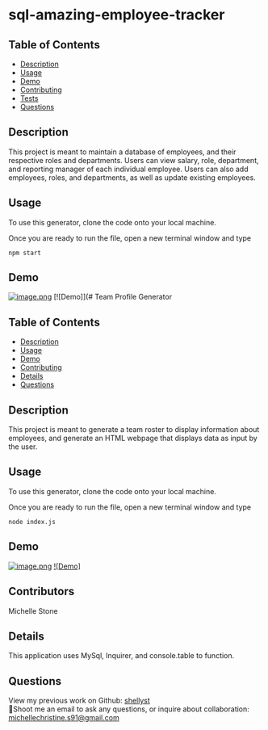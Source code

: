 # sql-amazing-employee-tracker

## Table of Contents

- [Description](#description)
- [Usage](#usage)
- [Demo](#demo)
- [Contributing](#contributing)
- [Tests](#tests)
- [Questions](#questions)

## Description

This project is meant to maintain a database of employees, and their respective roles and departments. Users can view salary, role, department, and reporting manager of each individual employee. Users can also add employees, roles, and departments, as well as update existing employees.

## Usage

To use this generator, clone the code onto your local machine.

Once you are ready to run the file, open a new terminal window and type

```
npm start
```

## Demo

[![image.png](https://i.postimg.cc/tgvmSBXg/image.png)](https://postimg.cc/kV8cDFRr)
[![Demo]](# Team Profile Generator

## Table of Contents

- [Description](#description)
- [Usage](#usage)
- [Demo](#demo)
- [Contributing](#contributing)
- [Details](#details)
- [Questions](#questions)

## Description

This project is meant to generate a team roster to display information about employees, and generate an HTML webpage that displays data as input by the user.

## Usage

To use this generator, clone the code onto your local machine.

Once you are ready to run the file, open a new terminal window and type

```
node index.js
```

## Demo

[![image.png](https://i.postimg.cc/tgvmSBXg/image.png)](https://postimg.cc/kV8cDFRr)
[![Demo]](https://drive.google.com/file/d/1IF-myghmC7E9JuUYd3dkv1CBJXvdUAau/view)

## Contributors

Michelle Stone

## Details

This application uses MySql, Inquirer, and console.table to function.

## Questions

View my previous work on Github: [shellyst](https://github.com/shellyst)
</br>
📧Shoot me an email to ask any questions, or inquire about collaboration: michellechristine.s91@gmail.com
